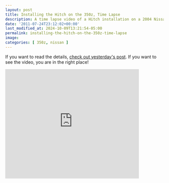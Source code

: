 ```yaml
---
layout: post
title: Installing the Hitch on the 350z, Time Lapse
description: A time lapse video of a Hitch installation on a 2004 Nissan 350Z
date: '2011-07-24T23:12:02+00:00'
last_modified_at: 2024-10-09T13:21:54-05:00
permalink: installing-the-hitch-on-the-350z-time-lapse
image:
categories: [ 350z, nissan ]
---
```

If you want to read the details, [check out yesterday's post](350z-trailer-hitch-take-2). If you want to see the video, you are in the right place!


<iframe width="425" height="349" src="https://www.youtube.com/embed/ISWWwr0KpRc?rel=0" frameborder="0" allowfullscreen></iframe>

